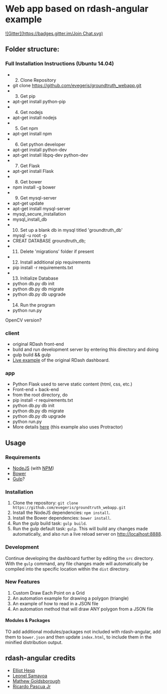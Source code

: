 # Web app based on rdash-angular example
[![Gitter](https://badges.gitter.im/Join Chat.svg)](https://gitter.im/rdash/rdash-angular?utm_source=badge&utm_medium=badge&utm_campaign=pr-badge&utm_content=badge)

## Folder structure:

### Full Installation Instructions (Ubuntu 14.04)
* 2. Clone Repository
* git clone https://github.com/evegeris/groundtruth_webapp.git
* 3. Get pip
* apt-get install python-pip
* 4. Get nodejs
* apt-get install nodejs
* 5. Get npm
* apt-get install npm
* 6. Get python developer
* apt-get install python-dev
* apt-get install libpq-dev python-dev
* 7. Get Flask
* apt-get install Flask
* 8. Get bower
* npm install -g bower
* 9. Get mysql-server
* apt-get update
* apt-get install mysql-server
* mysql_secure_installation
* mysql_install_db
* 10. Set up a blank db in mysql titled 'groundtruth_db'
* mysql -u root -p
* CREAT DATABASE groundtruth_db;
* 11. Delete 'migrations' folder if present
* 12. Install additional pip requirements
* pip install -r requirements.txt 
* 13. Initialize Database
* python db.py db init 
* python db.py db migrate 
* python db.py db upgrade 
* 14. Run the program
* python run.py

OpenCV version?

### client
* original RDash front-end
* build and run development server by entering this directory and doing
*  gulp build && gulp
* [Live example](http://rdash.github.io/) of the original RDash dashboard.

### app
* Python Flask used to serve static content (html, css, etc.)
* Front-end + back-end
* from the root directory, do
*  pip install -r requirements.txt
*  python db.py db init
*  python db.py db migrate
*  python db.py db upgrade
*  python run.py
* More details [here](https://github.com/Leo-G/Flask-Scaffold) (this example also uses Protractor)


## Usage
### Requirements
* [NodeJS](http://nodejs.org/) (with [NPM](https://www.npmjs.org/))
* [Bower](http://bower.io)
* [Gulp](http://gulpjs.com)?

### Installation
1. Clone the repository: `git clone https://github.com/evegeris/groundtruth_webapp.git`
2. Install the NodeJS dependencies: `npm install`.
3. Install the Bower dependencies: `bower install`.
4. Run the gulp build task: `gulp build`.
5. Run the gulp default task: `gulp`. This will build any changes made automatically, and also run a live reload server on [http://localhost:8888](http://localhost:8888).

### Development
Continue developing the dashboard further by editing the `src` directory. With the `gulp` command, any file changes made will automatically be compiled into the specific location within the `dist` directory.

### New Features
1. Custom Draw Each Point on a Grid
2. An automation example for drawing a polygon (triangle)
3. An example of how to read in a JSON file 
4. An automation method that will draw ANY polygon from a JSON file


#### Modules & Packages
TO add additional modules/packages not included with rdash-angular, add them to `bower.json` and then update `index.html`, to include them in the minified distribution output.

## rdash-angular credits
* [Elliot Hesp](https://github.com/Ehesp)
* [Leonel Samayoa](https://github.com/lsamayoa)
* [Mathew Goldsborough](https://github.com/mgoldsborough)
* [Ricardo Pascua Jr](https://github.com/rdpascua)
